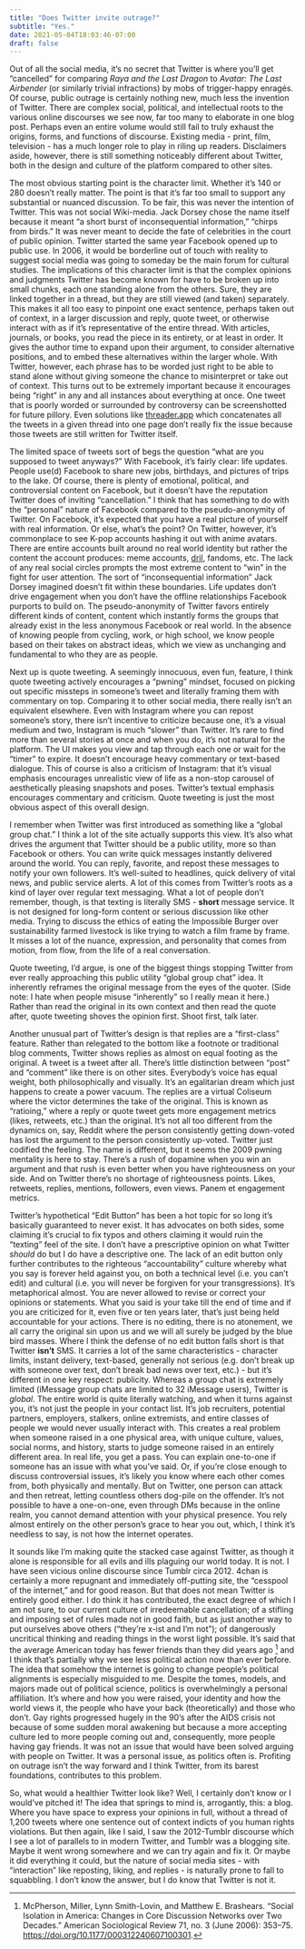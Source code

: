 ```yaml
---
title: "Does Twitter invite outrage?"
subtitle: "Yes."
date: 2021-05-04T18:03:46-07:00
draft: false
---
```


Out of all the social media, it’s no secret that Twitter is where you’ll get “cancelled” for comparing _Raya and the Last Dragon_  to _Avatar: The Last Airbender_ (or similarly trivial infractions) by mobs of trigger-happy enragés. Of course, public outrage is certainly nothing new, much less the invention of Twitter. There are complex social, political, and intellectual roots to the various online discourses we see now, far too many to elaborate in one blog post. Perhaps even an entire volume would still fail to truly exhaust the origins, forms, and functions of discourse. Existing media - print, film, television - has a much longer role to play in riling up readers. Disclaimers aside, however, there is still something noticeably different about Twitter, both in the design and culture of the platform compared to other sites.

The most obvious starting point is the character limit. Whether it’s 140 or 280 doesn’t really matter. The point is that it’s far too small to support any substantial or nuanced discussion. To be fair, this was never the intention of Twitter. This was not social Wiki-media. Jack Dorsey chose the name itself because it meant “a short burst of inconsequential information,” “chirps from birds.” It was never meant to decide the fate of celebrities in the court of public opinion. Twitter started the same year Facebook opened up to public use. In 2006, it would be borderline out of touch with reality to suggest social media was going to someday be the main forum for cultural studies. The implications of this character limit is that the complex opinions and judgments Twitter has become known for have to be broken up into small chunks, each one standing alone from the others. Sure, they are linked together in a thread, but they are still viewed (and taken) separately. This makes it all too easy to pinpoint one exact sentence, perhaps taken out of context, in a larger discussion and reply, quote tweet, or otherwise interact with as if it’s representative of the entire thread. With articles, journals, or books, you read the piece in its entirety, or at least in order. It gives the author time to expand upon their argument, to consider alternative positions, and to embed these alternatives within the larger whole. With Twitter, however, each phrase has to be worded just right to be able to stand alone without giving someone the chance to misinterpret or take out of context. This turns out to be extremely important because it encourages being “right” in any and all instances about everything at once. One tweet that is poorly worded or surrounded by controversy can be screenshotted for future pillory. Even solutions like [threader.app](https://threader.app) which concatenates all the tweets in a given thread into one page don’t really fix the issue because those tweets are still written for Twitter itself. 

The limited space of tweets sort of begs the question “what are you supposed to tweet anyways?” With Facebook, it’s fairly clear: life updates. People use(d) Facebook to share new jobs, birthdays, and pictures of trips to the lake. Of course, there is plenty of emotional, political, and controversial content on Facebook, but it doesn’t have the reputation Twitter does of inviting “cancellation.” I think that has something to do with the “personal” nature of Facebook compared to the pseudo-anonymity of Twitter. On Facebook, it’s expected that you have a real picture of yourself with real information. Or else, what’s the point? On Twitter, however, it’s commonplace to see K-pop accounts hashing it out with anime avatars. There are entire accounts built around no real world identity but rather the content the account produces: meme accounts, [dril](https://twitter.com/dril), fandoms, etc. The lack of any real social circles prompts the most extreme content to “win” in the fight for user attention. The sort of “inconsequential information” Jack Dorsey imagined doesn’t fit within these boundaries. Life updates don’t drive engagement when you don’t have the offline relationships Facebook purports to build on. The pseudo-anonymity of Twitter favors entirely different kinds of content, content which instantly forms the groups that already exist in the less anonymous Facebook or real world. In the absence of knowing people from cycling, work, or high school, we know people based on their takes on abstract ideas, which we view as unchanging and fundamental to who they are as people. 

Next up is quote tweeting. A seemingly innocuous, even fun, feature, I think quote tweeting actively encourages a “pwning” mindset, focused on picking out specific missteps in someone’s tweet and literally framing them with commentary on top. Comparing it to other social media, there really isn’t an equivalent elsewhere. Even with Instagram where you can repost someone’s story, there isn’t incentive to criticize because one, it’s a visual medium and two, Instagram is much “slower” than Twitter. It’s rare to find more than several stories at once and when you do, it’s not natural for the platform. The UI makes you view and tap through each one or wait for the “timer” to expire. It doesn’t encourage heavy commentary or text-based dialogue. This of course is also a criticism of Instagram: that it’s visual emphasis encourages unrealistic view of life as a non-stop carousel of aesthetically pleasing snapshots and poses. Twitter’s textual emphasis encourages commentary and criticism. Quote tweeting is just the most obvious aspect of this overall design. 

I remember when Twitter was first introduced as something like a “global group chat.” I think a lot of the site actually supports this view. It’s also what drives the argument that Twitter should be a public utility, more so than Facebook or others. You can write quick messages instantly delivered around the world. You can reply, favorite, and repost these messages to notify your own followers. It’s well-suited to headlines, quick delivery of vital news, and public service alerts. A lot of this comes from Twitter’s roots as a kind of layer over regular text messaging. What a lot of people don’t remember, though, is that texting is literally SMS - **short** message service. It is not designed for long-form content or serious discussion like other media. Trying to discuss the ethics of eating the Impossible Burger over sustainability farmed livestock is like trying to watch a film frame by frame. It misses a lot of the nuance, expression, and personality that comes from motion, from flow, from the life of a real conversation. 

Quote tweeting, I’d argue, is one of the biggest things stopping Twitter from ever really approaching this public utility “global group chat” idea. It inherently reframes the original message from the eyes of the quoter. (Side note: I hate when people misuse “inherently” so I really mean it here.) Rather than read the original in its own context and then read the quote after, quote tweeting shoves the opinion first. Shoot first, talk later. 

Another unusual part of Twitter’s design is that replies are a “first-class” feature. Rather than relegated to the bottom like a footnote or traditional blog comments, Twitter shows replies as almost on equal footing as the original. A tweet is a tweet after all. There’s little distinction between “post” and “comment” like there is on other sites. Everybody’s voice has equal weight, both philosophically and visually. It’s an egalitarian dream which just happens to create a power vacuum. The replies are a virtual Coliseum where the victor determines the take of the original. This is known as “ratioing,” where a reply or quote tweet gets more engagement metrics (likes, retweets, etc.) than the original. It’s not all too different from the dynamics on, say, Reddit where the person consistently getting down-voted has lost the argument to the person consistently up-voted. Twitter just codified the feeling. The name is different, but it seems the 2009 pwning mentality is here to stay. There’s a rush of dopamine when you win an argument and that rush is even better when you have righteousness on your side. And on Twitter there’s no shortage of righteousness points. Likes, retweets, replies, mentions, followers, even views. Panem et engagement metrics. 

Twitter’s hypothetical “Edit Button” has been a hot topic for so long it’s basically guaranteed to never exist. It has advocates on both sides, some claiming it’s crucial to fix typos and others claiming it would ruin the “texting” feel of the site. I don’t have a prescriptive opinion on what Twitter _should_ do but I do have a descriptive one. The lack of an edit button only further contributes to the righteous “accountability” culture whereby what you say is forever held against you, on both a technical level (i.e. you can’t edit) and cultural (i.e. you will never be forgiven for your transgressions). It’s metaphorical almost. You are never allowed to revise or correct your opinions or statements. What you said is your take till the end of time and if you are criticized for it, even five or ten years later, that’s just being held accountable for your actions. There is no editing, there is no atonement, we all carry the original sin upon us and we will all surely be judged by the blue bird masses. Where I think the defense of no edit button falls short is that Twitter **isn’t** SMS. It carries a lot of the same characteristics - character limits, instant delivery, text-based, generally not serious (e.g. don’t break up with someone over text, don’t break bad news over text, etc.) - but it’s different in one key respect: publicity. Whereas a group chat is extremely limited (iMessage group chats are limited to 32 iMessage users), Twitter is _global_. The entire world is quite literally watching, and when it turns against you, it’s not just the people in your contact list. It’s job recruiters, potential partners, employers, stalkers, online extremists, and entire classes of people we would never usually interact with. This creates a real problem when someone raised in a one physical area, with unique culture, values, social norms, and history, starts to judge someone raised in an entirely different area. In real life, you get a pass. You can explain one-to-one if someone has an issue with what you’ve said. Or, if you’re close enough to discuss controversial issues, it’s likely you know where each other comes from, both physically and mentally. But on Twitter, one person can attack and then retreat, letting countless others dog-pile on the offender. It’s not possible to have a one-on-one, even through DMs because in the online realm, you cannot demand attention with your physical presence. You rely almost entirely on the other person’s grace to hear you out, which, I think it’s needless to say, is not how the internet operates. 

It sounds like I’m making quite the stacked case against Twitter, as though it alone is responsible for all evils and ills plaguing our world today. It is not. I have seen vicious online discourse since Tumblr circa 2012. 4chan is certainly a more repugnant and immediately off-putting site, the “cesspool of the internet,” and for good reason. But that does not mean Twitter is entirely good either. I do think it has contributed, the exact degree of which I am not sure, to our current culture of irredeemable cancellation; of a stifling and imposing set of rules made not in good faith, but as just another way to put ourselves above others (“they’re x-ist and I’m not”); of dangerously uncritical thinking and reading things in the worst light possible. It’s said that the average American today has fewer friends than they did years ago [^1] and I think that’s partially why we see less political action now than ever before. The idea that somehow the internet is going to change people’s political alignments is especially misguided to me. Despite the tomes, models, and majors made out of political science, politics is overwhelmingly a personal affiliation. It’s where and how you were raised, your identity and how the world views it, the people who have your back (theoretically) and those who don’t. Gay rights progressed hugely in the 90’s after the AIDS crisis not because of some sudden moral awakening but because a more accepting culture led to more people coming out and, consequently, more people having gay friends. It was not an issue that would have been solved arguing with people on Twitter. It was a personal issue, as politics often is. Profiting on outrage isn’t the way forward and I think Twitter, from its barest foundations, contributes to this problem.

So, what would a healthier Twitter look like? Well, I certainly don’t know or I would’ve pitched it! The idea that springs to mind is, arrogantly, this: a blog. Where you have space to express your opinions in full, without a thread of 1,200 tweets where one sentence out of context indicts of you human rights violations. But then again, like I said, I saw the 2012-Tumblr discourse which I see a lot of parallels to in modern Twitter, and Tumblr was a blogging site. Maybe it went wrong somewhere and we can try again and fix it. Or maybe it did everything it could, but the nature of social media sites - with “interaction” like reposting, liking, and replies - is naturally prone to fall to squabbling. I don’t know the answer, but I do know that Twitter is not it. 

[^1]: McPherson, Miller, Lynn Smith-Lovin, and Matthew E. Brashears. “Social Isolation in America: Changes in Core Discussion Networks over Two Decades.” American Sociological Review 71, no. 3 (June 2006): 353–75. https://doi.org/10.1177/000312240607100301.
